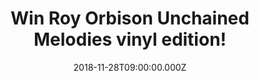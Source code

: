 ---
campaign-uuid: "c-31083c8a-2a27-4b1c-84ef-7892fd35619d"
type: "Competition"
category: "Music"
date: "2018-11-28T09:00:00.000Z"
end-date: "2019-01-28T23:59:00.000Z"
disable-form: false
is_promoted: false
has_entry_page: true
title: "Win Roy Orbison Unchained Melodies vinyl edition!"
competition-description: "<p>Roy Orbison new album infuses Orbison’s original vocal\
  \ performances with the emotion and world-class musicianship of London’s most beloved\
  \ orchestra, as heard on the international hit albums If I Can Dream: Elvis Presley\
  \ with The Royal Philharmonic Orchestra and The Wonder of You: Elvis Presley with\
  \ The Royal Philharmonic Orchestra.</p>\r\n<p>We have a copy of Roy Orbison new\
  \ album Unchained Melodies on vinyl to one of our members to win. Sure you won’\
  t want to miss it… click below for a chance to win!</p>"
hero-header: "Win Roy Orbison Unchained Melodies vinyl edition!"
terms-confirmation: "N/A"
banner-img: "https://assets.expresslyapp.com/asset-c517eabc-272d-4332-b833-6f9c86b6e02d.jpg"
logo-left-href: "aaa.nme.com"
logo-left-image: "https://assets.expresslyapp.com/asset-bb1046b3-0713-4921-a422-2047a354d789.jpg"
logo-left-title: "NME AAA"
bg-image-hero: "https://assets.expresslyapp.com/asset-5931b12b-0a7b-466c-803f-c6189c1c174b.jpg"
bg-image-first: "https://assets.expresslyapp.com/asset-d19d8088-2e56-426a-961d-59463cd87f0f.jpg"
section1-content: "<p>Working once again at the world-famous Abbey Road Studios, returning\
  \ producers Nick Patrick and Don Reedman add elegant and spirited arrangements to\
  \ accompany some of the most beloved gems from Orbison’s career—not only singles\
  \ like “Blue Bayou,” “The Crowd” and “Crawling Back,” but fan favorites like “Heartbreak\
  \ Radio” plus “California Blue,” “Danny Boy” and “Walk On,” three tracks that were\
  \ included after Roy’s estate reached out to fans for their feedback.</p> \r\n<p>Additionally,\
  \ the album will feature instrumental backing from “Roy’s boys”: his three sons\
  \ Wesley, Roy Jr. (on guitars) and Alex (playing drums). The album also features\
  \ backing vocals on eight tracks from the “Orbison girls”: Emily Orbison (Wesley’\
  s daughter), Jen Hicks (Wesley’s fiancé), Åsa Orbison (Roy Jr.’s wife) and Erika\
  \ Wolf Orbison (Alex’s wife – their forthcoming daughter kicks along to the beat\
  \ as well). Tracks like “Unchained Melody” and “Heartbreak Radio” feature as many\
  \ as eight Orbisons, counting Roy himself.</p>\r\n<p>Enter the form below for a\
  \ chance to win Roy Orbison new album Unchained Melodies on vinyl edition NOW!</p>"
entry-title: "Win Roy Orbison Unchained Melodies vinyl edition!"
entry-content: "Enter the draw to win Roy Orbison Unchained Melodies vinyl edition\
  \ by completing the form below before 23:59 on 28th of January 2019."
has-winner: false
prize-description: "Roy Orbison Unchained Melodies vinyl edition."
special-conditions: "Multiple entries are allowed up to one every day.\r\nThis competition\
  \ is also available on: http://club.expressly.io/competitons/roy-orbison-vinyl-edition"
country-restrictions:
- "GB"
---
